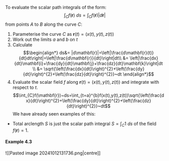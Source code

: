 To evaluate the scalar path integrals of the form:
$$\int_{C}f(\mathbf{r})~ds=\int_{C}f(\mathbf{r})|d\mathbf{r}|$$
from points $A$ to $B$ along the curve $C$:
1) Parameterise the curve $C$ as $\mathbf r(t)=(x(t),y(t),z(t))$
2) Work out the limits $a$ and $b$ on $t$
3) Calculate
$$\begin{align*}
ds&= |d\mathbf{r}|=\left|\frac{d\mathbf{r}(t)}{dt}dt\right|=\left|\frac{d\mathbf{r}}{dt}\right|dt\\
&= \left|\frac{dx}{dt}\mathbf{i}+\frac{dy}{dt}\mathbf{j}+\frac{dz}{dt}\mathbf{k}\right|dt \\
&= \sqrt{\left(\frac{dx}{dt}\right)^{2}+\left(\frac{dy}{dt}\right)^{2}+\left(\frac{dz}{dt}\right)^{2}}~dt
\end{align*}$$
4) Evaluate the scalar field $f$ along $\mathbf r(t)=(x(t),y(t),z(t))$ and integrate with respect to $t$.
$$\int_{C}f(\mathbf{r})~ds=\int_{t=a}^{b}f(x(t),y(t),z(t))\sqrt{\left(\frac{dx}{dt}\right)^{2}+\left(\frac{dy}{dt}\right)^{2}+\left(\frac{dz}{dt}\right)^{2}}~dt$$
We have already seen examples of this:
- Total arclength $S$ is just the scalar path integral $S=\int_{C}1~ds$ of the field $f(\mathbf{r})=1$.
#### Example 4.3
![[Pasted image 20241012131736.png|centre]]
